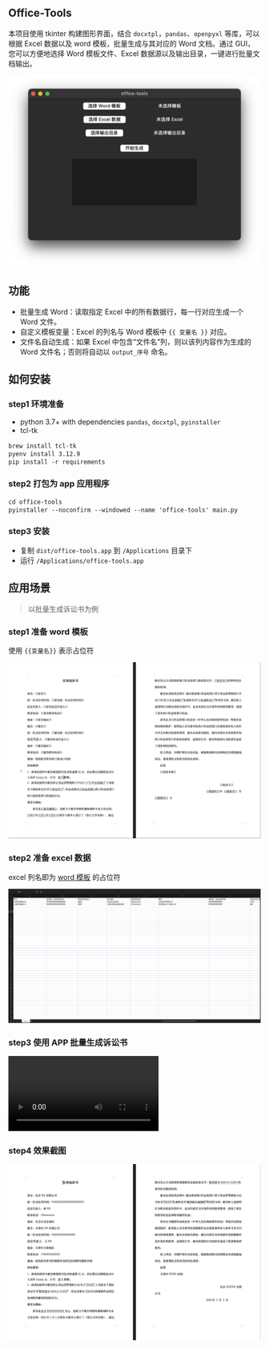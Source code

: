 ## Office-Tools

本项目使用 tkinter 构建图形界面，结合 `docxtpl`，`pandas`、`openpyxl` 等库，可以根据 Excel 数据以及 word 模板，批量生成与其对应的 Word 文档。通过 GUI，您可以方便地选择 Word 模板文件、Excel 数据源以及输出目录，一键进行批量文档输出。

![](docs/gui.png)

## 功能

- 批量生成 Word：读取指定 Excel 中的所有数据行，每一行对应生成一个 Word 文件。
- 自定义模板变量：Excel 的列名与 Word 模板中 `{{ 变量名 }}` 对应。
- 文件名自动生成：如果 Excel 中包含“文件名”列，则以该列内容作为生成的 Word 文件名；否则将自动以 `output_序号` 命名。

## 如何安装

### step1 环境准备

- python 3.7+ with dependencies `pandas`, `docxtpl`, `pyinstaller`
- tcl-tk

```shell
brew install tcl-tk
pyenv install 3.12.9
pip install -r requirements
```

### step2 打包为 app 应用程序

```shell
cd office-tools
pyinstaller --noconfirm --windowed --name 'office-tools' main.py
```

### step3 安装

- 复制 `dist/office-tools.app` 到 `/Applications` 目录下
- 运行 `/Applications/office-tools.app` 

## 应用场景

> 以批量生成诉讼书为例

### step1 准备 word 模板

使用 `{{变量名}}` 表示占位符

![img.png](docs/word_template.png)

### step2 准备 excel 数据

excel 列名即为 [word 模板](#step1-准备-word-模板) 的占位符

![img.png](docs/data_template.png)

### step3 使用 APP 批量生成诉讼书

![](docs/office-tools-tutorial.mp4)

### step4 效果截图

![img.png](docs/result.png)
